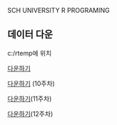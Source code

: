 SCH UNIVERSITY R PROGRAMING

## 데이터 다운
c:/rtemp에 위치


[다운하기](https://www.dropbox.com/scl/fo/1ydk8y95y8xmuiim85x7s/ALVm4Dq_oHMiWbktPX8Coxw?rlkey=w2evn6pskgtj2uat0vgal2rsz&dl=0)

[다운하기](https://www.kaggle.com/competitions/instacart-market-basket-analysis/data) (10주차)

[다운하기](https://www.dropbox.com/scl/fi/5iagfsthohxk3fgxnbw18/train_2.csv?rlkey=j9eu5rg4opjfmpyny6gdpos43&dl=0)(11주차)

[다운하기](https://www.kaggle.com/datasets/usdot/flight-delays?resource=download)(12주차)
